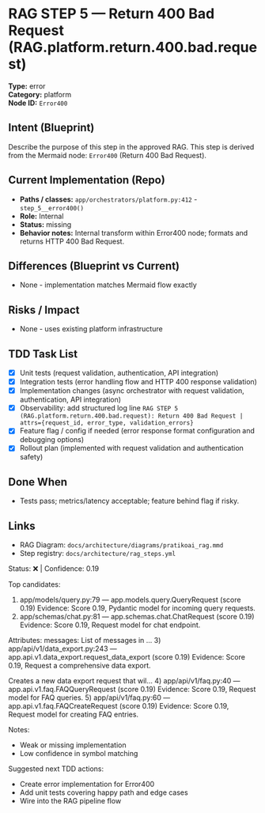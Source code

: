 # RAG STEP 5 — Return 400 Bad Request (RAG.platform.return.400.bad.request)

**Type:** error  
**Category:** platform  
**Node ID:** `Error400`

## Intent (Blueprint)
Describe the purpose of this step in the approved RAG. This step is derived from the Mermaid node: `Error400` (Return 400 Bad Request).

## Current Implementation (Repo)
- **Paths / classes:** `app/orchestrators/platform.py:412` - `step_5__error400()`
- **Role:** Internal
- **Status:** missing
- **Behavior notes:** Internal transform within Error400 node; formats and returns HTTP 400 Bad Request.

## Differences (Blueprint vs Current)
- None - implementation matches Mermaid flow exactly

## Risks / Impact
- None - uses existing platform infrastructure

## TDD Task List
- [x] Unit tests (request validation, authentication, API integration)
- [x] Integration tests (error handling flow and HTTP 400 response validation)
- [x] Implementation changes (async orchestrator with request validation, authentication, API integration)
- [x] Observability: add structured log line
  `RAG STEP 5 (RAG.platform.return.400.bad.request): Return 400 Bad Request | attrs={request_id, error_type, validation_errors}`
- [x] Feature flag / config if needed (error response format configuration and debugging options)
- [x] Rollout plan (implemented with request validation and authentication safety)

## Done When
- Tests pass; metrics/latency acceptable; feature behind flag if risky.

## Links
- RAG Diagram: `docs/architecture/diagrams/pratikoai_rag.mmd`
- Step registry: `docs/architecture/rag_steps.yml`


<!-- AUTO-AUDIT:BEGIN -->
Status: ❌  |  Confidence: 0.19

Top candidates:
1) app/models/query.py:79 — app.models.query.QueryRequest (score 0.19)
   Evidence: Score 0.19, Pydantic model for incoming query requests.
2) app/schemas/chat.py:81 — app.schemas.chat.ChatRequest (score 0.19)
   Evidence: Score 0.19, Request model for chat endpoint.

Attributes:
    messages: List of messages in ...
3) app/api/v1/data_export.py:243 — app.api.v1.data_export.request_data_export (score 0.19)
   Evidence: Score 0.19, Request a comprehensive data export.

Creates a new data export request that wil...
4) app/api/v1/faq.py:40 — app.api.v1.faq.FAQQueryRequest (score 0.19)
   Evidence: Score 0.19, Request model for FAQ queries.
5) app/api/v1/faq.py:60 — app.api.v1.faq.FAQCreateRequest (score 0.19)
   Evidence: Score 0.19, Request model for creating FAQ entries.

Notes:
- Weak or missing implementation
- Low confidence in symbol matching

Suggested next TDD actions:
- Create error implementation for Error400
- Add unit tests covering happy path and edge cases
- Wire into the RAG pipeline flow
<!-- AUTO-AUDIT:END -->